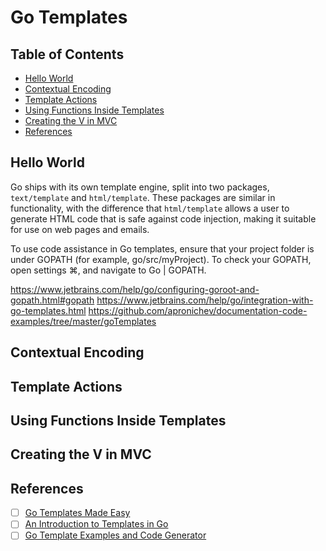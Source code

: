 # Go Templates

## Table of Contents

<!-- START doctoc generated TOC please keep comment here to allow auto update -->
<!-- DON'T EDIT THIS SECTION, INSTEAD RE-RUN doctoc TO UPDATE -->

- [Hello World](#hello-world)
- [Contextual Encoding](#contextual-encoding)
- [Template Actions](#template-actions)
- [Using Functions Inside Templates](#using-functions-inside-templates)
- [Creating the V in MVC](#creating-the-v-in-mvc)
- [References](#references)

<!-- END doctoc generated TOC please keep comment here to allow auto update -->

## Hello World

Go ships with its own template engine, split into two packages,
`text/template` and `html/template`.
These packages are similar in functionality,
with the difference that `html/template` allows a user to generate HTML code that is safe against code injection,
making it suitable for use on web pages and emails.


To use code assistance in Go templates,
ensure that your project folder is under GOPATH (for example, go/src/myProject).
To check your GOPATH, open settings ⌘, and navigate to Go | GOPATH. 

https://www.jetbrains.com/help/go/configuring-goroot-and-gopath.html#gopath
https://www.jetbrains.com/help/go/integration-with-go-templates.html
https://github.com/apronichev/documentation-code-examples/tree/master/goTemplates


## Contextual Encoding

## Template Actions

## Using Functions Inside Templates

## Creating the V in MVC

## References

- [ ] [Go Templates Made Easy](https://blog.jetbrains.com/go/2018/12/14/go-templates-made-easy/)
- [ ] [An Introduction to Templates in Go](https://www.calhoun.io/intro-to-templates/)
- [ ] [Go Template Examples and Code Generator](https://github.com/phcollignon/Go-Template)
